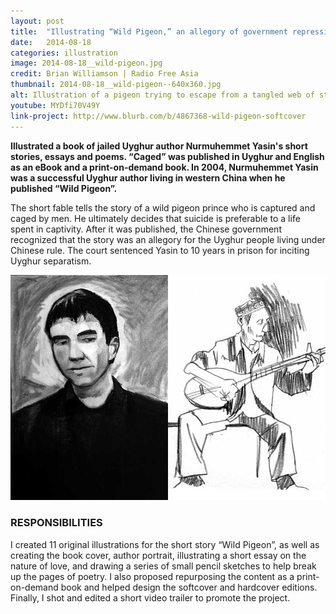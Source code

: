 ```yaml
---
layout: post
title:  "Illustrating “Wild Pigeon,” an allegory of government repression"
date:   2014-08-18
categories: illustration
image: 2014-08-18__wild-pigeon.jpg
credit: Brian Williamson | Radio Free Asia
thumbnail: 2014-08-18__wild-pigeon--640x360.jpg
alt: Illustration of a pigeon trying to escape from a tangled web of strings.
youtube: MYDfi70V49Y
link-project: http://www.blurb.com/b/4867368-wild-pigeon-softcover
---
```


**Illustrated a book of jailed Uyghur author Nurmuhemmet Yasin's short stories, essays and poems. “Caged” was published in Uyghur and English as an eBook and a print-on-demand book. In 2004, Nurmuhemmet Yasin was a successful Uyghur author living in western China when he published “Wild Pigeon”.**

The short fable tells the story of a wild pigeon prince who is captured and caged by men. He ultimately decides that suicide is preferable to a life spent in captivity. After it was published, the Chinese government recognized that the story was an allegory for the Uyghur people living under Chinese rule. The court sentenced Yasin to 10 years in prison for inciting Uyghur separatism.

<img src="/img/wildPigeon_portrait.jpg" alt="Left: Charcoal portrait of Nurmuhemmet Yasin. Right: Pencil drawing of a Uyghur man playing a stringed instrument."/>

### RESPONSIBILITIES

I created 11 original illustrations for the short story “Wild Pigeon”, as well as creating the book cover, author portrait, illustrating a short essay on the nature of love, and drawing a series of small pencil sketches to help break up the pages of poetry. I also proposed repurposing the content as a print-on-demand book and helped design the softcover and hardcover editions. Finally, I shot and edited a short video trailer to promote the project.